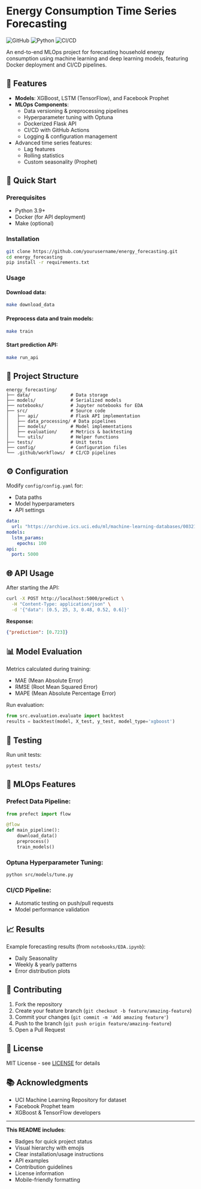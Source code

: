 # Energy Consumption Time Series Forecasting

![GitHub](https://img.shields.io/github/license/yourusername/energy_forecasting)
![Python](https://img.shields.io/badge/Python-3.9%2B-blue)
![CI/CD](https://github.com/yourusername/energy_forecasting/actions/workflows/main.yml/badge.svg)

An end-to-end MLOps project for forecasting household energy consumption using machine learning and deep learning models, featuring Docker deployment and CI/CD pipelines.

## 📌 Features

- **Models**: XGBoost, LSTM (TensorFlow), and Facebook Prophet
- **MLOps Components**:
  - Data versioning & preprocessing pipelines
  - Hyperparameter tuning with Optuna
  - Dockerized Flask API
  - CI/CD with GitHub Actions
  - Logging & configuration management
- Advanced time series features:
  - Lag features
  - Rolling statistics
  - Custom seasonality (Prophet)

## 🚀 Quick Start

### Prerequisites
- Python 3.9+
- Docker (for API deployment)
- Make (optional)

### Installation
```bash
git clone https://github.com/yourusername/energy_forecasting.git
cd energy_forecasting
pip install -r requirements.txt
```

### Usage

#### Download data:
```bash
make download_data
```

#### Preprocess data and train models:
```bash
make train
```

#### Start prediction API:
```bash
make run_api
```

## 📂 Project Structure
```
energy_forecasting/
├── data/               # Data storage
├── models/             # Serialized models
├── notebooks/          # Jupyter notebooks for EDA
├── src/                # Source code
│   ├── api/            # Flask API implementation
│   ├── data_processing/ # Data pipelines
│   ├── models/         # Model implementations
│   ├── evaluation/     # Metrics & backtesting
│   └── utils/          # Helper functions
├── tests/              # Unit tests
├── config/             # Configuration files
└── .github/workflows/  # CI/CD pipelines
```

## ⚙️ Configuration
Modify `config/config.yaml` for:

- Data paths
- Model hyperparameters
- API settings

```yaml
data:
  url: "https://archive.ics.uci.edu/ml/machine-learning-databases/00321/LD2011_2014.txt.zip"
models:
  lstm_params:
    epochs: 100
api:
  port: 5000
```

## 🌐 API Usage
After starting the API:

```bash
curl -X POST http://localhost:5000/predict \
  -H "Content-Type: application/json" \
  -d '{"data": [0.5, 25, 3, 0.48, 0.52, 0.6]}'
```

**Response:**
```json
{"prediction": [0.723]}
```

## 📊 Model Evaluation
Metrics calculated during training:

- MAE (Mean Absolute Error)
- RMSE (Root Mean Squared Error)
- MAPE (Mean Absolute Percentage Error)

Run evaluation:
```python
from src.evaluation.evaluate import backtest
results = backtest(model, X_test, y_test, model_type='xgboost')
```

## 🔧 Testing
Run unit tests:
```bash
pytest tests/
```

## 🤖 MLOps Features

### Prefect Data Pipeline:
```python
from prefect import flow

@flow
def main_pipeline():
    download_data()
    preprocess()
    train_models()
```

### Optuna Hyperparameter Tuning:
```bash
python src/models/tune.py
```

### CI/CD Pipeline:
- Automatic testing on push/pull requests
- Model performance validation

## 📈 Results
Example forecasting results (from `notebooks/EDA.ipynb`):
- Daily Seasonality
- Weekly & yearly patterns
- Error distribution plots

## 🤝 Contributing
1. Fork the repository
2. Create your feature branch (`git checkout -b feature/amazing-feature`)
3. Commit your changes (`git commit -m 'Add amazing feature'`)
4. Push to the branch (`git push origin feature/amazing-feature`)
5. Open a Pull Request

## 📄 License
MIT License - see [LICENSE](LICENSE) for details

## 📚 Acknowledgments
- UCI Machine Learning Repository for dataset
- Facebook Prophet team
- XGBoost & TensorFlow developers

---

**This README includes**:
- Badges for quick project status
- Visual hierarchy with emojis
- Clear installation/usage instructions
- API examples
- Contribution guidelines
- License information
- Mobile-friendly formatting
